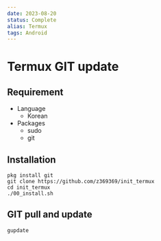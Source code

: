 ```yaml
---
date: 2023-08-20
status: Complete 
alias: Termux
tags: Android
---
```


# Termux GIT update

## Requirement
- Language
    - Korean
- Packages
    - sudo 
    - git
        
## Installation
```
pkg install git
git clone https://github.com/z369369/init_termux
cd init_termux
./00_install.sh
```

## GIT pull and update
```
gupdate
```